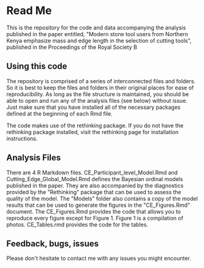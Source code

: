 # Read Me

This is the repository for the code and data accompanying the analysis published in the paper entitled, "Modern stone tool users from Northern Kenya emphasize mass and edge length in the selection of cutting tools", published in the Proceedings of the Royal Society B

## Using this code
The repository is comprised of a series of interconnected files and folders. So it is best to keep the files and folders in their original places for ease of reproducibility. As long as the file structure is maintained, you should be able to open and run any of the analysis files (see below) without issue. Just make sure that you have installed all of the necessary packages defined at the beginning of each Rmd file. 

The code makes use of the rethinking package. If you do not have the rethinking package installed, visit the rethinking page for installation instructions. 

## Analysis Files


There are  4 R Markdown files. CE_Participant_level_Model.Rmd and Cutting_Edge_Global_Model.Rmd defines the Bayesian ordinal models published in the paper. They are also accompanied by the diagnostics provided by the "Rethinking" package that can be used to assess the quality of the model. The "Models" folder also contains a copy of the model results that can be used to generate the figures in the "CE_Figures.Rmd" document. The CE_Figures.Rmd provides the code that allows you to reproduce every figure except for Figure 1. Figure 1 is a compilation of photos. CE_Tables.rmd provides the code for the tables.

## Feedback, bugs, issues

Please don't hesitate to contact me with any issues you might encounter.
